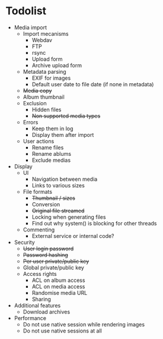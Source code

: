 # Todolist

 *  Media import
     *  Import mecanisms
         *  Webdav
         *  FTP
         *  rsync
         *  Upload form
         *  Archive upload form
     *  Metadata parsing
         *  EXIF for images
         *  Default user date to file date (if none in metadata)
     *  <del>Media copy</del>
     *  Album thumbnail
     *  Exclusion
         *  Hidden files
         *  <del>Non supported media types</del>
     *  Errors
         *  Keep them in log
         *  Display them after import
     *  User actions
         *  Rename files
         *  Rename ablums
         *  Exclude medias
 *  Display
     *  UI
         *  Navigation between media
         *  Links to various sizes
     *  File formats
         *  <del>Thumbnail / sizes</del>
         *  Conversion
         *  <del>Original file streamed</del>
         *  Locking when generating files
         *  Find out why system() is blocking for other threads
     *  Commenting
         *  External service or internal code?
 *  Security
     *  <del>User login password</del>
     *  <del>Password hashing</del>
     *  <del>Per user private/public key</del>
     *  Global private/public key
     *  Access rights
         *  ACL on album access
         *  ACL on media access
         *  Randomise media URL
         *  Sharing
 *  Additional features
     *  Download archives
 *  Performance
     *  Do not use native session while rendering images
     *  Do not use native sessions at all
